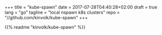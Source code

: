 +++
title = "kube-spawn"
date = 2017-07-28T04:40:28+02:00
draft = true
lang = "go"
tagline = "local nspawn k8s clusters"
repo = "//github.com/kinvolk/kube-spawn"
+++

{{% readme "kinvolk/kube-spawn" %}}
